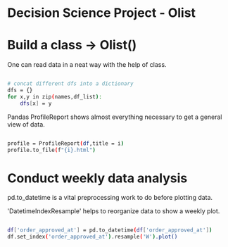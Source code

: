 # Decision Science Project - Olist

# Build a class -> Olist()

One can read data in a neat way with the help of class.

``` bash

# concat different dfs into a dictionary
dfs = {}
for x,y in zip(names,df_list):
    dfs[x] = y

```

Pandas ProfileReport shows almost everything necessary to get a general view of data.

``` bash

profile = ProfileReport(df,title = i)
profile.to_file(f"{i}.html")

```


# Conduct weekly data analysis

pd.to_datetime is a vital preprocessing work to do before plotting data.

'DatetimeIndexResample' helps to reorganize data to show a weekly plot.

``` bash

df['order_approved_at'] = pd.to_datetime(df['order_approved_at'])
df.set_index('order_approved_at').resample('W').plot()

```
